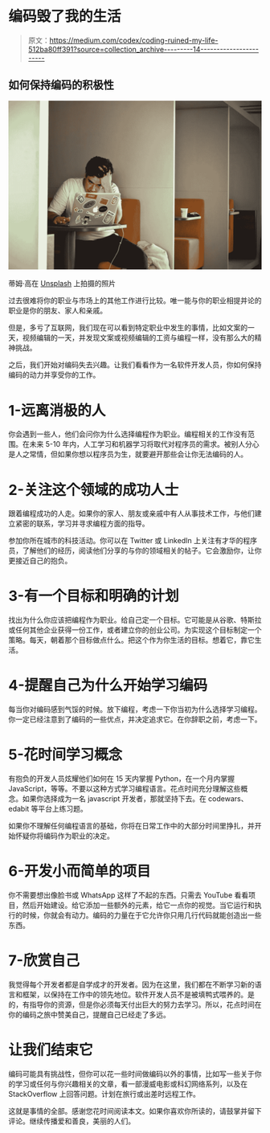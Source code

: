 # 编码毁了我的生活

> 原文：<https://medium.com/codex/coding-ruined-my-life-512ba80ff391?source=collection_archive---------14----------------------->

## 如何保持编码的积极性

![](img/7700db206d1d8a9b54569ce0a4271492.png)

蒂姆·高在 [Unsplash](https://unsplash.com/s/photos/watching-on-laptop?utm_source=unsplash&utm_medium=referral&utm_content=creditCopyText) 上拍摄的照片

过去很难将你的职业与市场上的其他工作进行比较。唯一能与你的职业相提并论的职业是你的朋友、家人和亲戚。

但是，多亏了互联网，我们现在可以看到特定职业中发生的事情，比如文案的一天，视频编辑的一天，并发现文案或视频编辑的工资与编程一样，没有那么大的精神挑战。

之后，我们开始对编码失去兴趣。让我们看看作为一名软件开发人员，你如何保持编码的动力并享受你的工作。

# 1-远离消极的人

你会遇到一些人，他们会问你为什么选择编程作为职业。编程相关的工作没有范围。在未来 5-10 年内，人工学习和机器学习将取代对程序员的需求。被别人分心是人之常情，但如果你想以程序员为生，就要避开那些会让你无法编码的人。

# 2-关注这个领域的成功人士

跟着编程成功的人走。如果你的家人、朋友或亲戚中有人从事技术工作，与他们建立紧密的联系，学习并寻求编程方面的指导。

参加你所在城市的科技活动。你可以在 Twitter 或 LinkedIn 上关注有才华的程序员，了解他们的经历，阅读他们分享的与你的领域相关的帖子。它会激励你，让你更接近自己的抱负。

# 3-有一个目标和明确的计划

找出为什么你应该把编程作为职业。给自己定一个目标。它可能是从谷歌、特斯拉或任何其他企业获得一份工作，或者建立你的创业公司。为实现这个目标制定一个策略。每天，朝着那个目标做点什么。把这个作为你生活的目标。想着它，靠它生活。

# 4-提醒自己为什么开始学习编码

每当你对编码感到气馁的时候。放下编程，考虑一下你当初为什么选择学习编程。你一定已经注意到了编码的一些优点，并决定追求它。在你辞职之前，考虑一下。

# 5-花时间学习概念

有抱负的开发人员炫耀他们如何在 15 天内掌握 Python，在一个月内掌握 JavaScript，等等。不要以这种方式学习编程语言。花点时间充分理解这些概念。如果你选择成为一名 javascript 开发者，那就坚持下去。在 codewars、edabit 等平台上练习题。

如果你不理解任何编程语言的基础，你将在日常工作中的大部分时间里挣扎，并开始怀疑你将编码作为职业的决定。

# 6-开发小而简单的项目

你不需要想出像脸书或 WhatsApp 这样了不起的东西。只需去 YouTube 看看项目，然后开始建设。给它添加一些额外的元素，给它一点你的视觉。当它运行和执行的时候，你就会有动力。编码的力量在于它允许你只用几行代码就能创造出一些东西。

# 7-欣赏自己

我觉得每个开发者都是自学成才的开发者。因为在这里，我们都在不断学习新的语言和框架，以保持在工作中的领先地位。软件开发人员不是被填鸭式喂养的。是的，有指导你的资源，但是你必须每天付出巨大的努力去学习。所以，花点时间在你的编码之旅中赞美自己，提醒自己已经走了多远。

# 让我们结束它

编码可能具有挑战性，但你可以花一些时间做编码以外的事情，比如写一些关于你的学习或任何与你兴趣相关的文章，看一部漫威电影或科幻网络系列，以及在 StackOverflow 上回答问题。计划在旅行或出差时远程工作。

这就是事情的全部。感谢您花时间阅读本文。如果你喜欢你所读的，请鼓掌并留下评论。继续传播爱和善良，美丽的人们。